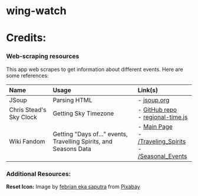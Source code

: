 # wing-watch

# Credits:

### Web-scraping resources
This app web scrapes to get information about different events. Here are some references:

| Name                    | Usage                                                             | Link(s)                                                                                                                                                                                                                                                                                          |
|:------------------------|:------------------------------------------------------------------|:-------------------------------------------------------------------------------------------------------------------------------------------------------------------------------------------------------------------------------------------------------------------------------------------------|
| JSoup                   | Parsing HTML                                                      | - [jsoup.org](https://jsoup.org/)                                                                                                                                                                                                                                                                |
| Chris Stead's Sky Clock | Getting Sky Timezone                                              | - [GitHub repo](https://github.com/cmstead/sky-clock)<br/> - [regional-time.js](https://raw.githubusercontent.com/cmstead/sky-clock/refs/heads/main/src/date-tools/regional-time.js)                                                                                                             |
| Wiki Fandom             | Getting "Days of..." events, Travelling Spirits, and Seasons Data | - [Main Page](https://sky-children-of-the-light.fandom.com/wiki/Sky:_Children_of_the_Light_Wiki) <br/> - [/Traveling_Spirits](https://sky-children-of-the-light.fandom.com/wiki/Traveling_Spirits) <br/> - [/Seasonal_Events](https://sky-children-of-the-light.fandom.com/wiki/Seasonal_Events) |

### Additional Resources:

**Reset Icon:** Image by <a href="https://pixabay.com/users/febrianes86-5873902/?utm_source=link-attribution&utm_medium=referral&utm_campaign=image&utm_content=5484820">febrian eka saputra</a> from <a href="https://pixabay.com//?utm_source=link-attribution&utm_medium=referral&utm_campaign=image&utm_content=5484820">Pixabay</a>